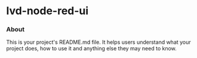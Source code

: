 lvd-node-red-ui
===============

### About

This is your project's README.md file. It helps users understand what your
project does, how to use it and anything else they may need to know.